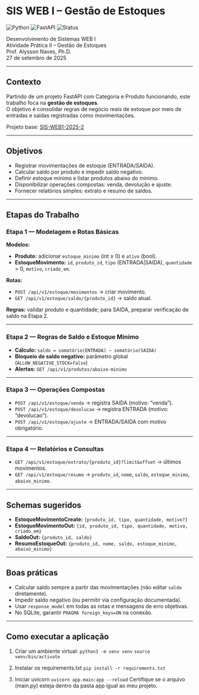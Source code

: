 # SIS WEB I – Gestão de Estoques

![Python](https://img.shields.io/badge/Python-3.11-blue)
![FastAPI](https://img.shields.io/badge/FastAPI-0.105-green)
![Status](https://img.shields.io/badge/Status-Concluído-brightgreen)

Desenvolvimento de Sistemas WEB I  
Atividade Prática II – Gestão de Estoques  
Prof. Alysson Naves, Ph.D.  
27 de setembro de 2025  

---

## Contexto

Partindo de um projeto FastAPI com Categoria e Produto funcionando, este trabalho foca na **gestão de estoques**.  
O objetivo é consolidar regras de negócio reais de estoque por meio de entradas e saídas registradas como movimentações.  

Projeto base: [SIS-WEB1-2025-2](https://github.com/alyssonnaves/SIS-WEB1-2025-2)

---

## Objetivos

- Registrar movimentações de estoque (ENTRADA/SAIDA).  
- Calcular saldo por produto e impedir saldo negativo.  
- Definir estoque mínimo e listar produtos abaixo do mínimo.  
- Disponibilizar operações compostas: venda, devolução e ajuste.  
- Fornecer relatórios simples: extrato e resumo de saldos.

---

## Etapas do Trabalho

### Etapa 1 — Modelagem e Rotas Básicas

**Modelos:**

- **Produto:** adicionar `estoque_minimo` (int ≥ 0) e `ativo` (bool).  
- **EstoqueMovimento:** `id`, `produto_id`, `tipo` (ENTRADA|SAIDA), `quantidade` > 0, `motivo`, `criado_em`.

**Rotas:**

- `POST /api/v1/estoque/movimentos` → criar movimento.  
- `GET /api/v1/estoque/saldo/{produto_id}` → saldo atual.

**Regras:** validar produto e quantidade; para SAIDA, preparar verificação de saldo na Etapa 2.

---

### Etapa 2 — Regras de Saldo e Estoque Mínimo

- **Cálculo:** `saldo = somatório(ENTRADA) − somatório(SAIDA)`  
- **Bloqueio de saldo negativo:** parâmetro global (`ALLOW_NEGATIVE_STOCK=false`)  
- **Alertas:** `GET /api/v1/produtos/abaixo-minimo`

---

### Etapa 3 — Operações Compostas

- `POST /api/v1/estoque/venda` → registra SAIDA (motivo: “venda”).  
- `POST /api/v1/estoque/devolucao` → registra ENTRADA (motivo: “devolucao”).  
- `POST /api/v1/estoque/ajuste` → ENTRADA/SAIDA com motivo obrigatório.

---

### Etapa 4 — Relatórios e Consultas

- `GET /api/v1/estoque/extrato/{produto_id}?limit&offset` → últimos movimentos.  
- `GET /api/v1/estoque/resumo` → `produto_id`, `nome`, `saldo`, `estoque_minimo`, `abaixo_minimo`.

---

## Schemas sugeridos

- **EstoqueMovimentoCreate:** `{produto_id, tipo, quantidade, motivo?}`  
- **EstoqueMovimentoOut:** `{id, produto_id, tipo, quantidade, motivo, criado_em}`  
- **SaldoOut:** `{produto_id, saldo}`  
- **ResumoEstoqueOut:** `{produto_id, nome, saldo, estoque_minimo, abaixo_minimo}`

---

## Boas práticas

- Calcular saldo sempre a partir das movimentações (não editar `saldo` diretamente).  
- Impedir saldo negativo (ou permitir via configuração documentada).  
- Usar `response_model` em todas as rotas e mensagens de erro objetivas.  
- No SQLite, garantir `PRAGMA foreign_keys=ON` na conexão.

---

## Como executar a aplicação

1. Criar um ambiente virtual:
`python3 -m venv venv`
`source venv/bin/activate`

3. Instalar os requirements.txt
`pip install -r requirements.txt`

4. Iniciar uvicorn
`uvicorn app.main:app --reload`
Certifique se o arquivo (main.py) esteja dentro da pasta app igual ao meu projeto.
